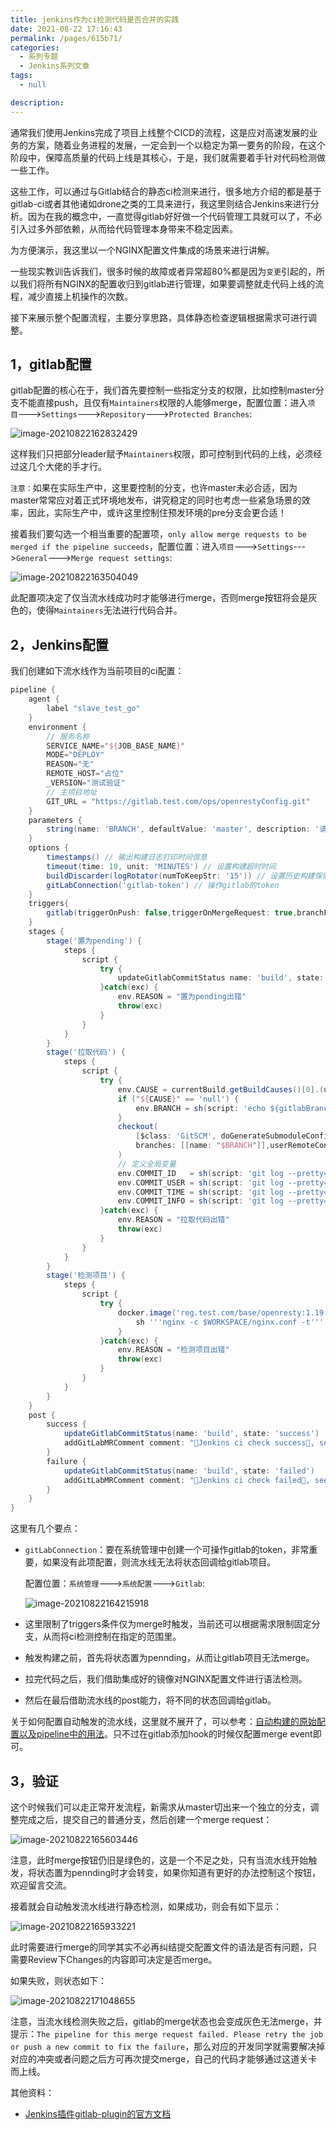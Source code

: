 ```yaml
---
title: jenkins作为ci检测代码是否合并的实践
date: 2021-08-22 17:16:43
permalink: /pages/615b71/
categories: 
  - 系列专题
  - Jenkins系列文章
tags: 
  - null

description: 
---
```


通常我们使用Jenkins完成了项目上线整个CICD的流程，这是应对高速发展的业务的方案，随着业务进程的发展，一定会到一个以稳定为第一要务的阶段，在这个阶段中，保障高质量的代码上线是其核心，于是，我们就需要着手针对代码检测做一些工作。

这些工作，可以通过与Gitlab结合的静态ci检测来进行，很多地方介绍的都是基于gitlab-ci或者其他诸如drone之类的工具来进行，我这里则结合Jenkins来进行分析。因为在我的概念中，一直觉得gitlab好好做一个代码管理工具就可以了，不必引入过多外部依赖，从而给代码管理本身带来不稳定因素。

为方便演示，我这里以一个NGINX配置文件集成的场景来进行讲解。

一些现实教训告诉我们，很多时候的故障或者异常超80%都是因为`变更`引起的，所以我们将所有NGINX的配置收归到gitlab进行管理，如果要调整就走代码上线的流程，减少直接上机操作的次数。

接下来展示整个配置流程，主要分享思路，具体静态检查逻辑根据需求可进行调整。

## 1，gitlab配置

gitlab配置的核心在于，我们首先要控制一些指定分支的权限，比如控制master分支不能直接push，且仅有`Maintainers`权限的人能够merge，配置位置：进入`项目`--->`Settings`--->`Repository`--->`Protected Branches`:

![image-20210822162832429](http://t.eryajf.net/imgs/2021/09/a3c8202caf9a7d3d.jpg)

这样我们只把部分leader赋予`Maintainers`权限，即可控制到代码的上线，必须经过这几个大佬的手才行。

`注意：`如果在实际生产中，这里要控制的分支，也许master未必合适，因为master常常应对着正式环境地发布，讲究稳定的同时也考虑一些紧急场景的效率，因此，实际生产中，或许这里控制住预发环境的pre分支会更合适！

接着我们要勾选一个相当重要的配置项，`only allow merge requests to be merged if the pipeline succeeds`，配置位置：进入`项目`--->`Settings`--->`General`--->`Merge request settings`:

![image-20210822163504049](http://t.eryajf.net/imgs/2021/09/9888088997568c9c.jpg)

此配置项决定了仅当流水线成功时才能够进行merge，否则merge按钮将会是灰色的，使得`Maintainers`无法进行代码合并。

## 2，Jenkins配置

我们创建如下流水线作为当前项目的ci配置：

```groovy
pipeline {
    agent {
        label "slave_test_go"
    }
    environment {
        // 服务名称
        SERVICE_NAME="${JOB_BASE_NAME}"
        MODE="DEPLOY"
        REASON="无"
        REMOTE_HOST="占位"
        _VERSION="测试验证"
        // 主项目地址
        GIT_URL = "https://gitlab.test.com/ops/openrestyConfig.git"
    }
    parameters {
        string(name: 'BRANCH', defaultValue: 'master', description: '请输入将要构建的代码分支')
    }
    options {
        timestamps() // 输出构建日志打印时间信息
        timeout(time: 10, unit: 'MINUTES') // 设置构建超时时间
        buildDiscarder(logRotator(numToKeepStr: '15')) // 设置历史构建保留次数
        gitLabConnection('gitlab-token') // 操作gitlab的token
    }
    triggers{
        gitlab(triggerOnPush: false,triggerOnMergeRequest: true,branchFilterType: 'All',secretToken: "${env.GIT_TOKEN}") // 预留Gitlab提交自动构建
    }
    stages {
        stage('置为pending') {
            steps {
                script {
                    try {
                        updateGitlabCommitStatus name: 'build', state: 'pending'
                    }catch(exc) {
                        env.REASON = "置为pending出错"
                        throw(exc)
                    }
                }
            }
        }
        stage('拉取代码') {
            steps {
                script {
                    try {
                        env.CAUSE = currentBuild.getBuildCauses()[0].(userId)
                        if ("${CAUSE}" == 'null') {
                            env.BRANCH = sh(script: 'echo ${gitlabBranch}',  returnStdout: true).trim()
                        }
                        checkout(
                            [$class: 'GitSCM', doGenerateSubmoduleConfigurations: false, submoduleCfg: [], extensions: [[$class: 'CloneOption', depth: 1, noTags: false, reference: '', shallow: true]],
                            branches: [[name: "$BRANCH"]],userRemoteConfigs: [[url: "${env.GIT_URL}", credentialsId: "cicd-pass"]]]
                        )
                        // 定义全局变量
                        env.COMMIT_ID   = sh(script: 'git log --pretty=format:%h',  returnStdout: true).trim() // 提交ID
                        env.COMMIT_USER = sh(script: 'git log --pretty=format:%an', returnStdout: true).trim() // 提交者
                        env.COMMIT_TIME = sh(script: 'git log --pretty=format:%ai', returnStdout: true).trim() // 提交时间
                        env.COMMIT_INFO = sh(script: 'git log --pretty=format:%s',  returnStdout: true).trim() // 提交信息
                    }catch(exc) {
                        env.REASON = "拉取代码出错"
                        throw(exc)
                    }
                }
            }
        }
        stage('检测项目') {
            steps {
                script {
                    try {
                        docker.image('reg.test.com/base/openresty:1.19.3.2').inside(" -v /etc/hosts:/etc/hosts") {
                            sh '''nginx -c $WORKSPACE/nginx.conf -t'''
                        }
                    }catch(exc) {
                        env.REASON = "检测项目出错"
                        throw(exc)
                    }
                }
            }
        }
    }
    post {
        success {
            updateGitlabCommitStatus(name: 'build', state: 'success')
            addGitLabMRComment comment: "🤖Jenkins ci check success🥳, see the log: ${BUILD_URL}console"
        }
        failure {
            updateGitlabCommitStatus(name: 'build', state: 'failed')
            addGitLabMRComment comment: "🤖Jenkins ci check failed🤯, see the log: ${BUILD_URL}console"
        }
    }
}
```

这里有几个要点：

- `gitLabConnection`：要在系统管理中创建一个可操作gitlab的token，非常重要，如果没有此项配置，则流水线无法将状态回调给gitlab项目。

  配置位置：`系统管理`--->`系统配置`--->`Gitlab`:

  ![image-20210822164215918](http://t.eryajf.net/imgs/2021/09/3770bf89a888a130.jpg)

- 这里限制了triggers条件仅为merge时触发，当前还可以根据需求限制固定分支，从而将ci检测控制在指定的范围里。

- 触发构建之前，首先将状态置为pennding，从而让gitlab项目无法merge。

- 拉完代码之后，我们借助集成好的镜像对NGINX配置文件进行语法检测。

- 然后在最后借助流水线的post能力，将不同的状态回调给gitlab。

关于如何配置自动触发的流水线，这里就不展开了，可以参考：[自动构建的原始配置以及pipeline中的用法](http://fsvip.gitee.io/hexo-theme-fluid//pages/3304.html)。只不过在gitlab添加hook的时候仅配置merge event即可。

## 3，验证

这个时候我们可以走正常开发流程，新需求从master切出来一个独立的分支，调整完成之后，提交自己的普通分支，然后创建一个merge request：

![image-20210822165603446](http://t.eryajf.net/imgs/2021/09/2cbddb5eb14d97ad.jpg)

注意，此时merge按钮仍旧是绿色的，这是一个不足之处，只有当流水线开始触发，将状态置为pennding时才会转变，如果你知道有更好的办法控制这个按钮，欢迎留言交流。

接着就会自动触发流水线进行静态检测，如果成功，则会有如下显示：

![image-20210822165933221](http://t.eryajf.net/imgs/2021/09/d8e800c9af66d854.jpg)

此时需要进行merge的同学其实不必再纠结提交配置文件的语法是否有问题，只需要Review下Changes的内容即可决定是否merge。

如果失败，则状态如下：

![image-20210822171048655](http://t.eryajf.net/imgs/2021/09/1ee8805ae9e7d002.jpg)

注意，当流水线检测失败之后，gitlab的merge状态也会变成灰色无法merge，并提示：`The pipeline for this merge request failed. Please retry the job or push a new commit to fix the failure`，那么对应的开发同学就需要解决掉对应的冲突或者问题之后方可再次提交merge，自己的代码才能够通过这道关卡而上线。


其他资料：

- [Jenkins插件gitlab-plugin的官方文档](https://github.com/jenkinsci/gitlab-plugin/blob/master/README.md)

